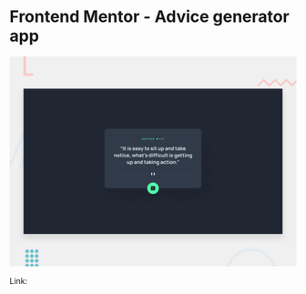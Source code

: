 # Frontend Mentor - Advice generator app

![Design preview for the Advice generator app coding challenge](./design/desktop-preview.jpg)

Link: 